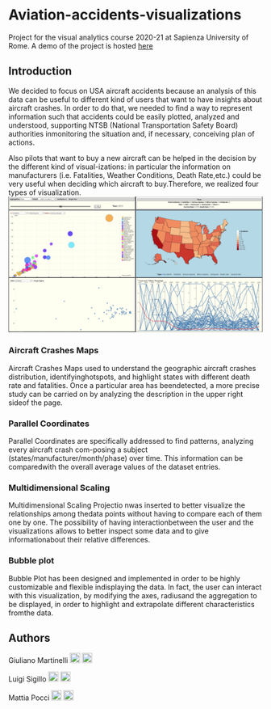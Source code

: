 # Aviation-accidents-visualizations
Project for the visual analytics course 2020-21 at Sapienza University of Rome. A demo of the project is hosted [here](https://luigisigillo.github.io/Aviation-accidents-visualizations/)

## Introduction
We decided to focus on USA aircraft accidents because an analysis of this data can be useful to different kind of users that want to have insights about aircraft crashes. In order to do that, we needed to find a way to represent information such that accidents could be easily plotted, analyzed and understood, supporting NTSB (National Transportation Safety Board) authorities inmonitoring the situation and, if necessary, conceiving plan of actions.

Also pilots that want to buy a new aircraft can be helped in the decision by the different kind of visual-izations: in particular the information on manufacturers (i.e.  Fatalities, Weather Conditions, Death Rate,etc.) could be very useful when deciding which aircraft to buy.Therefore, we realized four types of visualization.
![Contribution guidelines for this project](legacy/all.jpg)

### Aircraft Crashes Maps
Aircraft Crashes Maps used to understand the geographic aircraft crashes distribution, identifyinghotspots, and highlight states with different death rate and fatalities.  Once a particular area has beendetected, a more precise study can be carried on by analyzing the description in the upper right sideof the page.

### Parallel Coordinates
Parallel Coordinates are specifically addressed to find patterns, analyzing every aircraft crash com-posing a subject (states/manufacturer/month/phase) over time.  This information can be comparedwith the overall average values of the dataset entries.

### Multidimensional Scaling
Multidimensional Scaling Projectio nwas inserted to better visualize the relationships among thedata points without having to compare each of them one by one. The possibility of having interactionbetween the user and the visualizations allows to better inspect some data and to give informationabout their relative differences.

### Bubble plot

Bubble Plot has been designed and implemented in order to be highly customizable and flexible indisplaying the data.  In fact, the user can interact with this visualization, by modifying the axes, radiusand the aggregation to be displayed, in order to highlight and extrapolate different characteristics fromthe data.

## Authors 

Giuliano Martinelli [<img src="https://cdn4.iconfinder.com/data/icons/social-messaging-ui-color-shapes-2-free/128/social-linkedin-circle-512.png" width="20" height="20">](https://www.linkedin.com/in/giuliano-martinelli-20a9b2193/)
[<img src="https://upload.wikimedia.org/wikipedia/commons/9/91/Octicons-mark-github.svg" width="20" height="20">](https://github.com/g185)

Luigi Sigillo [<img src="https://cdn4.iconfinder.com/data/icons/social-messaging-ui-color-shapes-2-free/128/social-linkedin-circle-512.png" width="20" height="20">](https://www.linkedin.com/in/luigi-sigillo)
[<img src="https://upload.wikimedia.org/wikipedia/commons/9/91/Octicons-mark-github.svg" width="20" height="20">](https://github.com/LuigiSigillo/)

Mattia Pocci [<img src="https://cdn4.iconfinder.com/data/icons/social-messaging-ui-color-shapes-2-free/128/social-linkedin-circle-512.png" width="20" height="20">](https://www.linkedin.com/in/mattia-pocci-b96232187/)
[<img src="https://upload.wikimedia.org/wikipedia/commons/9/91/Octicons-mark-github.svg" width="20" height="20">](https://github.com/mattiapocci/)
